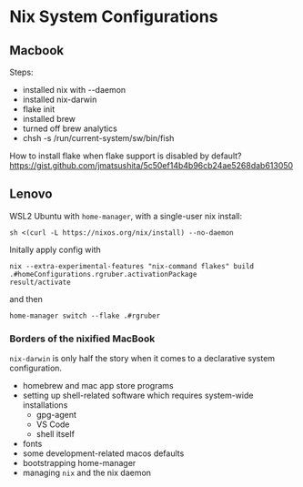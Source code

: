 # Nix System Configurations

## Macbook

Steps:
- installed nix with --daemon
- installed nix-darwin
- flake init
- installed brew
- turned off brew analytics
- chsh -s /run/current-system/sw/bin/fish

How to install flake when flake support is disabled by default?
https://gist.github.com/jmatsushita/5c50ef14b4b96cb24ae5268dab613050

## Lenovo

WSL2 Ubuntu with `home-manager`, with a single-user nix install:

```
sh <(curl -L https://nixos.org/nix/install) --no-daemon
```

Initally apply config with

```
nix --extra-experimental-features "nix-command flakes" build .#homeConfigurations.rgruber.activationPackage
result/activate
```

and then

```
home-manager switch --flake .#rgruber
```
### Borders of the nixified MacBook

`nix-darwin` is only half the story when it comes to a declarative system
configuration.

- homebrew and mac app store programs
- setting up shell-related software which requires system-wide installations
  - gpg-agent
  - VS Code
  - shell itself
- fonts
- some development-related macos defaults
- bootstrapping home-manager
- managing `nix` and the nix daemon
